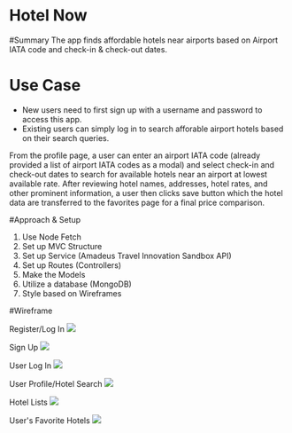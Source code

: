 # Hotel Now

#Summary
The app finds affordable hotels near airports based on Airport IATA code and check-in & check-out dates.

# Use Case
- New users need to first sign up with a username and password to access this app.
- Existing users can simply log in to search afforable airport hotels based on their search queries.

From the profile page, a user can enter an airport IATA code (already provided a list of airport IATA codes as a modal) and select check-in and check-out dates to search for available hotels near an airport at lowest available rate. After reviewing hotel names, addresses, hotel rates, and other prominent information, a user then clicks save button which the hotel data are transferred to the favorites page for a final price comparison. 

#Approach & Setup
1) Use Node Fetch
2) Set up MVC Structure
3) Set up Service (Amadeus Travel Innovation Sandbox API)
4) Set up Routes (Controllers)
5) Make the Models
6) Utilize a database (MongoDB)
7) Style based on Wireframes

#Wireframe

Register/Log In
![](../../image/login.png)

Sign Up
![](../../image/signup.png)

User Log In
![](../../image/userlogin.png)

User Profile/Hotel Search 
![](../../image/profile.png)

Hotel Lists
![](../../image/reallogin.png)

User's Favorite Hotels
![](../../image/favorites.png)

